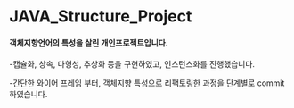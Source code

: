# JAVA_Structure_Project
#### 객체지향언어의 특성을 살린 개인프로젝트입니다.


   -캡슐화, 상속, 다형성, 추상화 등을 구현하였고, 인스턴스화를 진행했습니다.


   -간단한 와이어 프레임 부터, 객체지향 특성으로 리팩토링한 과정을 단계별로 commit 하였습니다.

